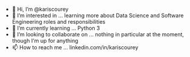 - 👋 Hi, I’m @kariscourey
- 👀 I’m interested in ... learning more about Data Science and Software Engineering roles and responsibilities
- 🌱 I’m currently learning ... Python 3
- 💞️ I’m looking to collaborate on ... nothing in particular at the moment, though I'm up for anything
- 📫 How to reach me ... linkedin.com/in/kariscourey

<!---
kariscourey/kariscourey is a ✨ special ✨ repository because its `README.md` (this file) appears on your GitHub profile.
You can click the Preview link to take a look at your changes.
--->
